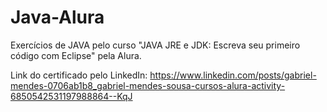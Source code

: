 # Java-Alura
Exercícios de JAVA pelo curso "JAVA JRE e JDK: Escreva seu primeiro código com Eclipse" pela Alura.

Link do certificado pelo LinkedIn: https://www.linkedin.com/posts/gabriel-mendes-0706ab1b8_gabriel-mendes-sousa-cursos-alura-activity-6850542531197988864--KqJ
